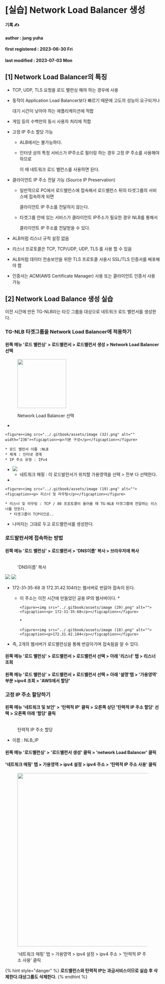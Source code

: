 # \[실습] Network Load Balancer 생성

**기록 ✍️**

#### author : jung yuha

#### first registered : 2023-06-30 Fri

#### last modified : 2023-07-03 Mon

## \[1] Network Load Balancer의 특징

* TCP, UDP, TLS 요청을 로드 밸런싱 해야 하는 경우에 사용
*   동작이 Application Load Balancer보다 빠르기 때문에 고도의 성능이 요구되거나

    대기 시간이 낮아야 하는 애플리케이션에 적합
* 게임 등의 수백만의 동시 사용자 처리에 적합
* 고정 IP 주소 할당 가능
  * ALB에서는 불가능하다.
  *   인터넷 상의 특정 서비스가 IP주소로 필터링 하는 경우 고정 IP 주소를 사용해야 하므로

      이 때 네트워크 로드 밸런스를 사용하면 된다.
* 클라이언트 IP 주소 전달 가능 (Source IP Preservation)
  *   일반적으로 PC에서 로드밸런스에 접속해서 로드밸런스 뒤의 타겟그룹의 서비스에 접속하게 되면

      클라이언트 IP 주소를 전달하지 않는다.
  *   타겟그룹 안에 있는 서비스가 클라이언트 IP주소가 필요한 경우 NLB를 통해서

      클라이언트 IP 주소를 전달받을 수 있다.
* ALB처럼 리스너 규칙 설정 없음
* 리스너 프로토콜은 TCP, TCP/UDP, UDP, TLS 를 사용 할 수 있음
* ALB처럼 데이터 전송보안을 위한 TLS 프로토콜 사용시 SSL/TLS 인증서를 배포해야 함
* 인증서는 ACM(AWS Certificate Manager) 사용 또는 클라이언트 인증서 사용 가능

## \[2] Network Load Balance 생성 실습

이전 시간에 만든 TG-NLB라는 타깃 그룹을 대상으로 네트워크 로드 밸런서를 생성한다.

### TG-NLB 타겟그룹을 Network Load Balancer에 적용하기

#### 왼쪽 메뉴 '로드 밸런싱' > 로드밸런서 > 로드밸런서 생성 > Network Load Balancer 선택

<figure><img src="../.gitbook/assets/image (28).png" alt="" width="159"><figcaption><p>Network Load Balancer 선택</p></figcaption></figure>

*

```
<figure><img src="../.gitbook/assets/image (32).png" alt="" width="236"><figcaption><p>기본 구성</p></figcaption></figure>
```

```
* 로드 밸런서 이름 :NLB
* 체계 : 인터넷 경계
* IP 주소 유형 : IPv4
```

* ![](<../.gitbook/assets/image (49).png>)
  * 네트워크 매핑 : 이 로드발란서가 위치할 가용영역을 선택 > 전부 다 선택한다.
*

```
<figure><img src="../.gitbook/assets/image (19).png" alt=""><figcaption><p> 리스너 및 라우팅</p></figcaption></figure>
```

```
* 리스너 및 라우팅 : TCP / 80 프로토콜이 들어올 때 TG-NLB 타겟그룹에 전달하는 리스너를 만든다.
  * 타겟그룹이 TCP이므로..
```

* 나머지는 그대로 두고 로드밸런서를 생성한다.

### 로드발란서에 접속하는 방법

#### 왼쪽 메뉴 '로드 밸런싱' > 로드밸런서 > 'DNS이름' 복사 > 브라우저에 복사

<figure><img src="../.gitbook/assets/image (26) (1).png" alt=""><figcaption><p>'DNS이름' 복사</p></figcaption></figure>

![](<../.gitbook/assets/image (70).png>) ![](<../.gitbook/assets/image (12) (1).png>)

* 172-31-35-68 과 172.31.42.104라는 웹서버로 번갈아 접속이 된다.
  *   이 주소는 이전 시간에 만들었던 공용 IP의 웹서버이다. \*

      ```
      <figure><img src="../.gitbook/assets/image (29).png" alt=""><figcaption><p> 172-31-35-68</p></figcaption></figure>
      ```

      \*

      ```
      <figure><img src="../.gitbook/assets/image (18).png" alt=""><figcaption><p>172.31.42.104</p></figcaption></figure>
      ```
* 즉, 2개의 웹서버가 로드밸런싱을 통해 번갈아가며 접속됨을 알 수 있다.

#### 왼쪽 메뉴 '로드 밸런싱' > 로드밸런서 > 로드밸런서 선택 > 아래 '리스너' 탭 > 리스너 조회

#### 왼쪽 메뉴 '로드 밸런싱' > 로드밸런서 > 로드밸런서 선택 > 아래 '설명'탭 > '가용영역' 부분 >ipv4 조회 > 'AWS에서 할당'

### 고정 IP 주소 할당하기

#### 왼쪽 메뉴 '네트워크 및 보안' > '탄력적 IP' 클릭 > 오른쪽 상단 '탄력적 IP 주소 할당' 선택 > 오른쪽 아래 '할당' 클릭

<figure><img src="../.gitbook/assets/image (9).png" alt=""><figcaption><p>탄력적 IP 주소 할당</p></figcaption></figure>

* 이름 : NLB\_IP

#### 왼쪽 메뉴 '로드밸런싱' > '로드밸런서 생성' 클릭 > 'network Load Balancer' 클릭

#### '네트워크 매핑' 탭 > 가용영역 > ipv4 설정 > ipv4 주소 > '탄력적 IP 주소 사용' 클릭

<figure><img src="../.gitbook/assets/image (17) (4).png" alt="" width="563"><figcaption><p>'네트워크 매핑' 탭 > 가용영역 > ipv4 설정 > ipv4 주소 > '탄력적 IP 주소 사용' 클릭</p></figcaption></figure>

{% hint style="danger" %}
**로드밸런스와 탄력적 IP는 과금서비스이므로 실습 후 삭제한다.대상그룹도 삭제한다.**
{% endhint %}

####
